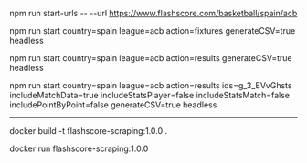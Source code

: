 
npm run start-urls -- --url https://www.flashscore.com/basketball/spain/acb 

npm run start country=spain league=acb action=fixtures generateCSV=true headless

npm run start country=spain league=acb action=results generateCSV=true headless

npm run start country=spain league=acb action=results ids=g_3_EVvGhsts includeMatchData=true includeStatsPlayer=false includeStatsMatch=false includePointByPoint=false generateCSV=true  headless

---

docker build -t flashscore-scraping:1.0.0 .


docker run flashscore-scraping:1.0.0
